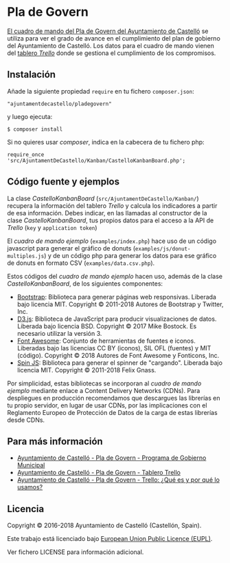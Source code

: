 # Pla de Govern

[El cuadro de mando del Pla de Govern del Ayuntamiento de Castelló](http://www.castello.es/frontal/plagovern/pages/estat.php) se utiliza para ver el grado de avance en el cumplimiento del plan de gobierno del Ayuntamiento de Castelló. Los datos para el cuadro de mando vienen del [tablero _Trello_](https://trello.com/b/gffJXegr/pla-de-govern-ajuntament-de-castello-de-la-plana) donde se gestiona el cumplimiento de los compromisos.

## Instalación

Añade la siguiente propiedad `require` en tu fichero `composer.json`:

`"ajuntamentdecastello/pladegovern"`

y luego ejecuta:

`$ composer install`

Si no quieres usar _composer_, indica en la cabecera de tu fichero php:

`require_once 'src/AjuntamentDeCastello/Kanban/CastelloKanbanBoard.php';`

## Código fuente y ejemplos

La clase _CastelloKanbanBoard_ (`src/AjuntamentDeCastello/Kanban/`) recupera la información del tablero _Trello_ y calcula los indicadores a partir de esa información. Debes indicar, en las llamadas al constructor de la clase _CastelloKanbanBoard_, tus propios datos para el acceso a la API de _Trello_ (`key` y `application token`)

El _cuadro de mando ejemplo_ (`examples/index.php`) hace uso de un código javascript para generar el gráfico de donuts (`examples/js/donut-multiples.js`) y de un código php para generar los datos para ese gráfico de donuts en formato CSV (`examples/data.csv.php`).

Estos códigos del _cuadro de mando ejemplo_ hacen uso, además de la clase _CastelloKanbanBoard_, de los siguientes componentes:
* [Bootstrap](https://getbootstrap.com/): Biblioteca para generar páginas web responsivas. Liberada bajo licencia MIT. Copyright &copy; 2011-2018 Autores de Bootstrap y Twitter, Inc. 
* [D3.js](https://d3js.org/): Biblioteca de JavaScript para producir visualizaciones de datos. Liberada bajo licencia BSD. Copyright &copy; 2017 Mike Bostock. Es necesario utilizar la versión 3.
* [Font Awesome](https://fontawesome.com/): Conjunto de herramientas de fuentes e iconos. Liberadas bajo las licencias CC BY (iconos), SIL OFL (fuentes) y MIT (código). Copyright &copy; 2018 Autores de Font Awesome y Fonticons, Inc.
* [Spin JS](https://spin.js.org/): Biblioteca para generar el spinner de "cargando". Liberada bajo licencia MIT. Copyright &copy; 2011-2018 Felix Gnass.

Por simplicidad, estas bibliotecas se incorporan al _cuadro de mando ejemplo_ mediante enlace a Content Delivery Networks (CDNs). Para despliegues en producción recomendamos que descargues las librerías en tu propio servidor, en lugar de usar CDNs, por las implicaciones con el Reglamento Europeo de Protección de Datos de la carga de estas librerías desde CDNs.

## Para más información

* [Ayuntamiento de Castelló - Pla de Govern - Programa de Gobierno Municipal](http://pladegovern.castello.es)
* [Ayuntamiento de Castelló - Pla de Govern - Tablero Trello](https://trello.com/b/gffJXegr/pla-de-govern-ajuntament-de-castello-de-la-plana)
* [Ayuntamiento de Castelló - Pla de Govern - Trello: ¿Qué es y por qué lo usamos?](http://www.castello.es/frontal/plagovern/pages/trello_what_is.php)

## Licencia

Copyright &copy; 2016-2018 Ayuntamiento de Castelló (Castellón, Spain).
 
Este trabajo está licenciado bajo [European Union Public Licence (EUPL)](https://joinup.ec.europa.eu/collection/eupl/eupl-guidelines-faq-infographics).

Ver fichero LICENSE para información adicional.
